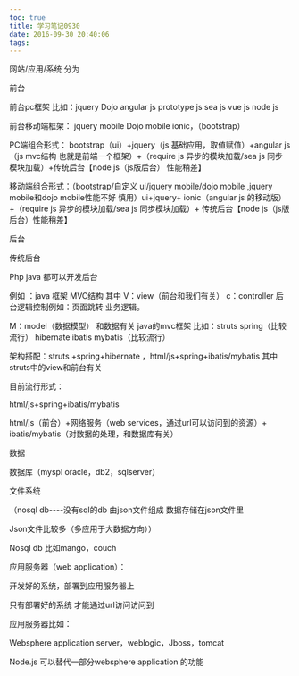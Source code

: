 ```yaml
---
toc: true
title: 学习笔记0930
date: 2016-09-30 20:40:06
tags:
---
```

网站/应用/系统  分为

前台

前台pc框架  比如：jquery  Dojo  angular  js  prototype js  sea  js vue  js  node js

前台移动端框架： jquery mobile  Dojo mobile   ionic，（bootstrap）

PC端组合形式： bootstrap（ui）+jquery（js 基础应用，取值赋值）+angular js（js mvc结构  也就是前端一个框架）+（require js  异步的模块加载/sea js 同步模块加载）+传统后台【node  js（js版后台）  性能稍差】

移动端组合形式：（bootstrap/自定义 ui/jquery  mobile/dojo  mobile   ,jquery mobile和dojo  mobile性能不好  慎用）ui+jquery+ ionic（angular js  的移动版）+（require js  异步的模块加载/sea js 同步模块加载）+  传统后台【node  js（js版后台）性能稍差】



后台

传统后台



Php  java  都可以开发后台

例如 ：java 框架  MVC结构   其中 V：view（前台和我们有关）  c：controller 后台逻辑控制例如：页面跳转  业务逻辑。

M：model（数据模型）  和数据有关   java的mvc框架  比如：struts  spring（比较流行）  hibernate  ibatis   mybatis（比较流行）

架构搭配：struts +spring+hibernate  ，html/js+spring+ibatis/mybatis   其中struts中的view和前台有关

目前流行形式：

html/js+spring+ibatis/mybatis

html/js（前台）+网络服务（web services，通过url可以访问到的资源）+ ibatis/mybatis（对数据的处理，和数据库有关）



数据

数据库（myspl   oracle，db2，sqlserver）

文件系统

（nosql  db----没有sql的db   由json文件组成   数据存储在json文件里

Json文件比较多（多应用于大数据方向））

Nosql  db  比如mango，couch

应用服务器（web application）：

开发好的系统，部署到应用服务器上

只有部署好的系统  才能通过url访问访问到

应用服务器比如：

Websphere application  server，weblogic，Jboss，tomcat

Node.js  可以替代一部分websphere application 的功能